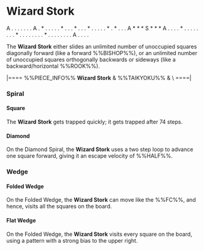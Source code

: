 # Wizard Stork

<div class = "movement">
A . . . . . . . A
. * . . . . . * .
. . * . . . * . .
. . . * . * . . .
A * * * S * * * A
. . . . * . . . .
. . . . * . . . .
. . . . * . . . .
. . . . A . . . .
</div>

The **Wizard Stork** either slides an unlimited number of unoccupied
squares diagonally forward (like a forward %%BISHOP%%), or an 
unlimited number of unoccupied squares orthogonally backwards or
sideways (like a backward/horizontal %%ROOK%%).

|====
%%PIECE_INFO%%
  **Wizard Stork**
& %%TAIKYOKU%%
& \\
====|

### Spiral

#### Square

The **Wizard Stork** gets trapped quickly; it gets trapped after 74 steps.

#### Diamond

On the Diamond Spiral, the **Wizard Stork** uses a two step loop to advance
one square forward, giving it an escape velocity of %%HALF%%.

### Wedge

#### Folded Wedge

On the Folded Wedge, the **Wizard Stork** can move like the %%FC%%,
and hence, visits all the squares on the board.

#### Flat Wedge

On the Folded Wedge, the **Wizard Stork** visits every square on 
the board, using a pattern with a strong bias to the upper right.
